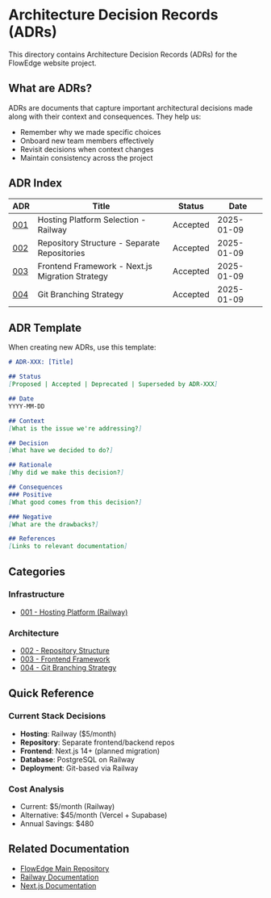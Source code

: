 # Architecture Decision Records (ADRs)

This directory contains Architecture Decision Records (ADRs) for the FlowEdge website project.

## What are ADRs?

ADRs are documents that capture important architectural decisions made along with their context and consequences. They help us:
- Remember why we made specific choices
- Onboard new team members effectively
- Revisit decisions when context changes
- Maintain consistency across the project

## ADR Index

| ADR | Title | Status | Date |
|-----|-------|--------|------|
| [001](001-hosting-platform-railway.md) | Hosting Platform Selection - Railway | Accepted | 2025-01-09 |
| [002](002-repository-structure-separate.md) | Repository Structure - Separate Repositories | Accepted | 2025-01-09 |
| [003](003-frontend-framework-nextjs.md) | Frontend Framework - Next.js Migration Strategy | Accepted | 2025-01-09 |
| [004](004-branching-strategy.md) | Git Branching Strategy | Accepted | 2025-01-09 |

## ADR Template

When creating new ADRs, use this template:

```markdown
# ADR-XXX: [Title]

## Status
[Proposed | Accepted | Deprecated | Superseded by ADR-XXX]

## Date
YYYY-MM-DD

## Context
[What is the issue we're addressing?]

## Decision
[What have we decided to do?]

## Rationale
[Why did we make this decision?]

## Consequences
### Positive
[What good comes from this decision?]

### Negative
[What are the drawbacks?]

## References
[Links to relevant documentation]
```

## Categories

### Infrastructure
- [001 - Hosting Platform (Railway)](001-hosting-platform-railway.md)

### Architecture
- [002 - Repository Structure](002-repository-structure-separate.md)
- [003 - Frontend Framework](003-frontend-framework-nextjs.md)
- [004 - Git Branching Strategy](004-branching-strategy.md)

## Quick Reference

### Current Stack Decisions
- **Hosting**: Railway ($5/month)
- **Repository**: Separate frontend/backend repos
- **Frontend**: Next.js 14+ (planned migration)
- **Database**: PostgreSQL on Railway
- **Deployment**: Git-based via Railway

### Cost Analysis
- Current: $5/month (Railway)
- Alternative: $45/month (Vercel + Supabase)
- Annual Savings: $480

## Related Documentation
- [FlowEdge Main Repository](https://github.com/jasdsingh/flowedge)
- [Railway Documentation](https://docs.railway.app)
- [Next.js Documentation](https://nextjs.org/docs)